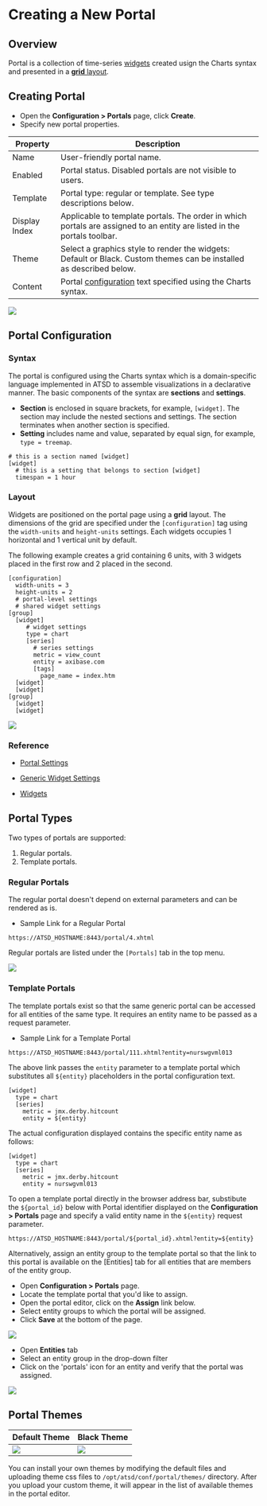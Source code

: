 # Creating a New Portal

## Overview

Portal is a collection of time-series [widgets](https://axibase.com/products/axibase-time-series-database/visualization/widgets/) created usign the Charts syntax and presented in a [**grid** layout](portal-settings.md).

## Creating Portal

- Open the **Configuration > Portals** page, click **Create**.
- Specify new portal properties.

| **Property** | **Description** |
|---|---|
| Name | User-friendly portal name.|
| Enabled | Portal status. Disabled portals are not visible to users. |
| Template | Portal type: regular or template. See type descriptions below.  |
| Display Index | Applicable to template portals. The order in which portals are assigned to an entity are listed in the portals toolbar. |
| Theme | Select a graphics style to render the widgets: Default or Black. Custom themes can be installed as described below.|
| Content | Portal [configuration](portal-settings.md) text specified using the Charts syntax. |

![](resources/config_portal.png)

## Portal Configuration  

### Syntax

The portal is configured using the Charts syntax which is a domain-specific language implemented in ATSD to assemble visualizations in a declarative manner. The basic components of the syntax are **sections** and **settings**.

* **Section** is enclosed in square brackets, for example, `[widget]`. The section may include the nested sections and settings. The section terminates when another section is specified.
* **Setting** includes name and value, separated by equal sign, for example, `type = treemap`.

```ls
# this is a section named [widget]
[widget]
  # this is a setting that belongs to section [widget]
  timespan = 1 hour
```

### Layout

Widgets are positioned on the portal page using a **grid** layout. The dimensions of the grid are specified under the `[configuration]` tag using the `width-units` and `height-units` settings. Each widgets occupies 1 horizontal and 1 vertical unit by default.

The following example creates a grid containing 6 units, with 3 widgets placed in the first row and 2 placed in the second.

```ls
[configuration]
  width-units = 3
  height-units = 2
  # portal-level settings
  # shared widget settings
[group]
  [widget]
     # widget settings  
     type = chart
     [series]
       # series settings
       metric = view_count
       entity = axibase.com
       [tags]
         page_name = index.htm
  [widget]
  [widget]
[group]
  [widget]
  [widget]
```

![](resources/portal_config_ex_32.png)

### Reference

* [Portal Settings](https://axibase.com/products/axibase-time-series-database/visualization/widgets/portal-settings/)

* [Generic Widget Settings](https://axibase.com/products/axibase-time-series-database/visualization/widgets/configuring-the-widgets/)

* [Widgets](https://axibase.com/products/axibase-time-series-database/visualization/widgets/)

## Portal Types

Two types of portals are supported:

1. Regular portals. 
2. Template portals. 

### Regular Portals

The regular portal doesn't depend on external parameters and can be rendered as is.

* Sample Link for a Regular Portal

```
https://ATSD_HOSTNAME:8443/portal/4.xhtml
```

Regular portals are listed under the `[Portals]` tab in the top menu.

![](resources/portals_dropdown.1.png)

### Template Portals

The template portals exist so that the same generic portal can be accessed for all entities of the same type. It requires an entity name to be passed as a request parameter.

* Sample Link for a Template Portal

```
https://ATSD_HOSTNAME:8443/portal/111.xhtml?entity=nurswgvml013
```

The above link passes the `entity` parameter to a template portal which substitutes all `${entity}` placeholders in the portal configuration text. 

```ls
[widget]
  type = chart
  [series]
    metric = jmx.derby.hitcount
    entity = ${entity}
```

The actual configuration displayed contains the specific entity name as follows:

```ls
[widget]
  type = chart
  [series]
    metric = jmx.derby.hitcount
    entity = nurswgvml013
```

To open a template portal directly in the browser address bar, substibute the `${portal_id}` below with Portal identifier displayed on the **Configuration > Portals** page and specify a valid entity name in the `${entity}` request parameter.

```
https://ATSD_HOSTNAME:8443/portal/${portal_id}.xhtml?entity=${entity}
```

Alternatively, assign an entity group to the template portal so that the link to this portal is available on the [Entities] tab for all entities that are members of the entity group.

* Open **Configuration > Portals** page.
* Locate the template portal that you'd like to assign.
* Open the portal editor, click on the **Assign** link below.
* Select entity groups to which the portal will be assigned.
* Click **Save** at the bottom of the page.

![](resources/portal_assign.png)

* Open **Entities** tab
* Select an entity group in the drop-down filter
* Click on the 'portals' icon for an entity and verify that the portal was assigned.

![](resources/portals_icon.png)

## Portal Themes

| Default Theme| Black Theme |
|---|---|
| ![](resources/portal_theme_default.png) | ![](resources/portal_theme_dark.png) |

You can install your own themes by modifying the default files and uploading theme css files to `/opt/atsd/conf/portal/themes/` directory. After you upload your custom theme, it will appear in the list of available themes in the portal editor.

